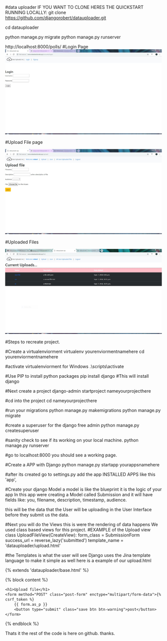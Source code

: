 #data uploader
IF YOU WANT TO CLONE HERES THE QUICKSTART RUNNING LOCALLY: git clone https://github.com/djangorobert/datauploader.git

cd datauploader

python manage.py migrate python manage.py runserver

http://localhost:8000/polls/
#Login Page
![Alt text](datauploadz.JPG?raw=true)


#Upload File page

![Alt text](uploadsnip.JPG?raw=true)

#Uploaded Files

![Alt text](uploadlists.JPG?raw=true)


#Steps to recreate project.

#Create a virtualenviorment 
virtualenv yourenviormentnamehere
cd yourenviormentnamehere

#activate virtualenviorment for Windows 
.\scripts\activate

#Use PIP to install python packages
pip install django
#This will install django 

#Next create  a project
django-admin startproject nameyourprojecthere

#cd into the project
cd nameyourprojecthere

#run your migrations
python manage.py makemigrations
python manage.py migrate

#create a superuser for the django free admin
python manage.py createsuperuser

#sanity check to see if its working on your local machine.
python manage.py runserver


#go to localhost:8000
you should see a working page.

#Create a APP with Django
python manage.py startapp yourappsnamehere

#after its created go to settings.py add the app INSTALLED APPS like this 'app',

#Create your django Model a model is like the blueprint it is the logic of your app
In this app were creating a Model called Submission and it will have fields like: you, filename, description, timestamp, audience.

this will be the data that the User will be uploading in the User Interface before they submit us the data.


#Next you will do the Views this is were the rendering of data happens 
We used class based views for this project.
#EXAMPLE of the Upload view
class UploadFileView(CreateView):
    form_class = SubmissionForm
    success_url = reverse_lazy('submitted')
    template_name = 'datauploader/upload.html'

#the Templates is what the user will see 
Django uses the Jina template language to make it simple as well
here is a example of our upload.html


{% extends 'datauploader/base.html' %}


{% block content %}

    <h1>Upload file</h1>
    <form method="POST" class="post-form" enctype="multipart/form-data">{% csrf_token %}
        {{ form.as_p }}
        <button type="submit" class="save btn btn-warning">post</button>
    </form>
{% endblock %}

Thats it the rest of the code is here on github. thanks.

